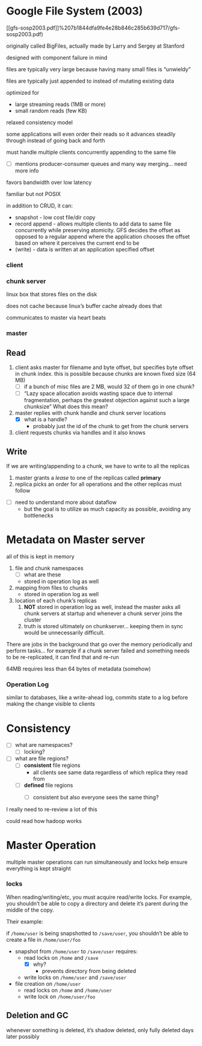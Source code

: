 # Google File System (2003)

[[gfs-sosp2003.pdf]]%207b1844dfa9fe4e28b846c285b639d717/gfs-sosp2003.pdf)

originally called BigFiles, actually made by Larry and Sergey at Stanford

designed with component failure in mind

files are typically very large because having many small files is “unwieldy”

files are typically just appended to instead of mutating existing data

optimized for

- large streaming reads (1MB or more)
- small random reads (few KB)

relaxed consistency model

some applications will even order their reads so it advances steadily through instead of going back and forth

must handle multiple clients concurrently appending to the same file

- [ ]  mentions producer-consumer queues and many way merging… need more info

favors bandwidth over low latency

familiar but not POSIX

in addition to CRUD, it can:

- snapshot - low cost file/dir copy
- record append - allows multiple clients to add data to same file concurrently while preserving atomicity. GFS decides the offset as opposed to a regular append where the application chooses the offset based on where it perceives the current end to be
- (write) - data is written at an application specified offset

### client

### chunk server

linux box that stores files on the disk

does not cache because linux’s buffer cache already does that

communicates to master via heart beats

### master

## Read

1. client asks master for filename and byte offset, but specifies byte offset in chunk index. this is possible because chunks are known fixed size (64 MB)
    - [ ]  if a bunch of misc files are 2 MB, would 32 of them go in one chunk?
    - [ ]  “Lazy space allocation avoids wasting space due to internal
    fragmentation, perhaps the greatest objection against such
    a large chunksize” What does this mean?
2. master replies with chunk handle and chunk server locations
    - [x]  what is a handle?
        - probably just the id of the chunk to get from the chunk servers
3. client requests chunks via handles and it also knows

## Write

If we are writing/appending to a chunk, we have to write to all the replicas

1. master grants a *lease* to one of the replicas called **primary**
2. replica picks an order for all operations and the other replicas must follow

- [ ]  need to understand more about dataflow
    - but the goal is to utilize as much capacity as possible, avoiding any bottlenecks

# Metadata on Master server

all of this is kept in memory

1. file and chunk namespaces
    - [ ]  what are these
    - stored in operation log as well
2. mapping from files to chunks
    - stored in operation log as well
3. location of each chunk’s replicas
    1. **NOT** stored in operation log as well, instead the master asks all chunk servers at startup and whenever a chunk server joins the cluster
    2. truth is stored ultimately on chunkserver… keeping them in sync would be unnecessarily difficult. 

There are jobs in the background that go over the memory periodically and perform tasks… for example if a chunk server failed and something needs to be re-replicated, it can find that and re-run

64MB requires less than 64 bytes of metadata (somehow)

### Operation Log

similar to databases, like a write-ahead log, commits state to a log before making the change visible to clients

# Consistency

- [ ]  what are namespaces?
    - [ ]  locking?
- [ ]  what are file regions?
    - [ ]  **consistent** file regions
        - all clients see same data regardless of which replica they read from
    - [ ]  **defined** file regions
        - [ ]  consistent but also everyone sees the same thing?
        

I really need to re-review a lot of this

could read how hadoop works

# Master Operation

multiple master operations can run simultaneously and locks help ensure everything is kept straight

### locks

When reading/writing/etc, you must acquire read/write locks. For example, you shouldn’t be able to copy a directory and delete it’s parent during the middle of the copy. 

Their example:

if `/home/user` is being snapshotted to `/save/user`, you shouldn’t be able to create a file in `/home/user/foo`

- snapshot from `/home/user` to `/save/user` requires:
    - read locks on `/home` and `/save`
        - [x]  why?
            - prevents directory from being deleted
    - write locks on `/home/user` and `/save/user`
- file creation on `/home/user`
    - read locks on `/home` and `/home/user`
    - write lock on `/home/user/foo`

## Deletion and GC

whenever something is deleted, it’s shadow deleted, only fully deleted days later possibly